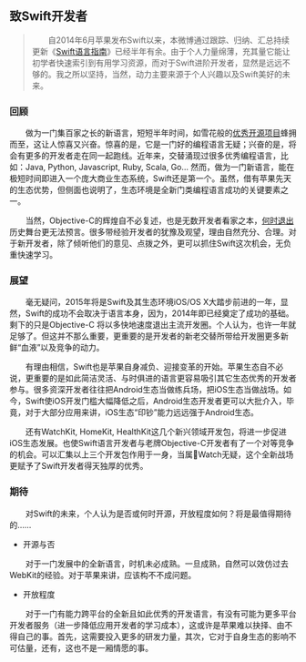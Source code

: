 ## 致Swift开发者
>　　自2014年6月苹果发布Swift以来，本微博通过跟踪、归纳、汇总持续更新《[Swift语言指南](https://github.com/ipader/SwiftGuide)》已经半年有余。由于个人力量绵薄，充其量它能让初学者快速索引到有用学习资源，而对于Swift进阶开发者，显然是远远不够的。我之所以坚持，当然，动力主要来源于个人兴趣以及Swift美好的未来。

### 回顾
　　做为一门集百家之长的新语言，短短半年时间，如雪花般的[优秀开源项目](https://github.com/ipader/SwiftGuide/blob/master/Featured.md)蜂拥而至，这让人惊喜又兴奋。惊喜的是，它是一门好的编程语言无疑；兴奋的是，将会有更多的开发者走在同一起跑线。近年来，交替涌现过很多优秀编程语言，比如：Java, Python, Javascript, Ruby, Scala, Go... 然而，做为一门新语言，能在极短时间即进入一个庞大商业生态系统，Swift还是第一个。虽然，借有苹果先天的生态优势，但侧面也说明了，生态环境是全新门类编程语言成功的关键要素之一。
	
　　当然，Objective-C的辉煌自不必复述，也是无数开发者看家之本，[何时退出](http://www.cocoachina.com/swift/20150107/10858.html)历史舞台更无法预言。很多带经验开发者的犹豫及观望，理由自然充分、合理。对于新开发者，除了倾听他们的意见、点拨之外，更可以抓住Swift这次机会，无负重快速学习。

### 展望

　　毫无疑问，2015年将是Swift及其生态环境iOS/OS X大踏步前进的一年，显然，Swift的成功不会取决于语言本身，因为，2014年即已经奠定了成功的基础。剩下的只是Objective-C 将以多快地速度退出主流开发圈。个人认为，也许一年就足够了。但这并不那么重要，更重要的是开发者的新老交替所带给开发圈更多新鲜“血液”以及竞争的动力。
	
　　有理由相信，Swift也是苹果自身减负、迎接变革的开始。苹果生态自不必说，更重要的是如此简洁灵活、与时俱进的语言更容易吸引其它生态优秀的开发者参与。很多资深开发者往往把Android生态当做练兵场，把iOS生态当做战场。如今，Swift使iOS开发门槛大幅降低之后，Android生态开发者更可以大批介入，毕竟，对于大部分应用来讲，iOS生态“印钞”能力远远强于Android生态。

　　还有WatchKit, HomeKit, HealthKit这几个新兴领域开发包，将进一步促进iOS生态发展。也使Swift语言开发者与老牌Objective-C开发者有了一个对等竞争的机会。可以汇集以上三个开发包作用于一身，当属Watch无疑，这个全新战场更赋予了Swift开发者得天独厚的优秀。
	
	
### 期待
	
　　对Swift的未来，个人认为是否或何时开源，开放程度如何？将是最值得期待的……

* 开源与否

　　对于一门发展中的全新语言，时机未必成熟。一旦成熟，自然可以效仿过去WebKit的经验。对于苹果来讲，应该构不不成问题。

* 开放程度
 
　　对于一门有能力跨平台的全新且如此优秀的开发语言，有没有可能为更多平台开发者服务（进一步降低应用开发者的学习成本），这或许是苹果难以抉择、由不得自己的事。首先，这需要投入更多的研发力量，其次，它对于自身生态的影响不可估量，还有，这也不是一厢情愿的事。
	
	